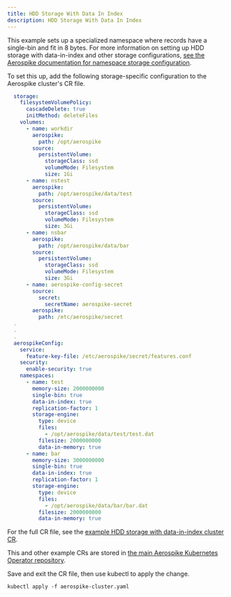 ```yaml
---
title: HDD Storage With Data In Index
description: HDD Storage With Data In Index
---
```


This example sets up a specialized namespace where records have a single-bin and fit in 8 bytes. For more information on setting up HDD storage with data-in-index and other storage configurations, [see the Aerospike documentation for namespace storage configuration](https://docs.aerospike.com/docs/operations/configure/namespace/storage/index.html).

To set this up, add the following storage-specific configuration to the Aerospike cluster's CR file.

```yaml
  storage:
    filesystemVolumePolicy:
      cascadeDelete: true
      initMethod: deleteFiles
    volumes:
      - name: workdir
        aerospike:
          path: /opt/aerospike
        source:
          persistentVolume:
            storageClass: ssd
            volumeMode: Filesystem
            size: 1Gi
      - name: nstest
        aerospike:
          path: /opt/aerospike/data/test
        source:
          persistentVolume:
            storageClass: ssd
            volumeMode: Filesystem
            size: 3Gi
      - name: nsbar
        aerospike:
          path: /opt/aerospike/data/bar
        source:
          persistentVolume:
            storageClass: ssd
            volumeMode: Filesystem
            size: 3Gi
      - name: aerospike-config-secret
        source:
          secret:
            secretName: aerospike-secret
        aerospike:
          path: /etc/aerospike/secret
  .
  .
  .
  aerospikeConfig:
    service:
      feature-key-file: /etc/aerospike/secret/features.conf
    security:
      enable-security: true
    namespaces:
      - name: test
        memory-size: 2000000000
        single-bin: true
        data-in-index: true
        replication-factor: 1
        storage-engine:
          type: device
          files:
            - /opt/aerospike/data/test/test.dat
          filesize: 2000000000
          data-in-memory: true
      - name: bar
        memory-size: 3000000000
        single-bin: true
        data-in-index: true
        replication-factor: 1
        storage-engine:
          type: device
          files:
            - /opt/aerospike/data/bar/bar.dat
          filesize: 2000000000
          data-in-memory: true
```

For the full CR file, see the [example HDD storage with data-in-index cluster CR](https://github.com/aerospike/aerospike-kubernetes-operator/blob/master/config/samples/hdd_dii_storage_cluster_cr.yaml).

This and other example CRs are stored in [the main Aerospike Kubernetes Operator repository](https://github.com/aerospike/aerospike-kubernetes-operator/tree/master/config/samples).

Save and exit the CR file, then use kubectl to apply the change.

```shell
kubectl apply -f aerospike-cluster.yaml
```
